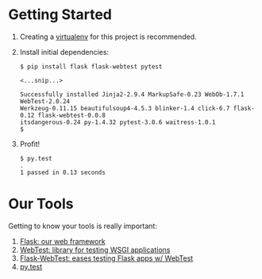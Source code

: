 Getting Started
===============

1. Creating a [virtualenv][1] for this project is recommended.
2. Install initial dependencies:

    ```shell
    $ pip install flask flask-webtest pytest

    <...snip...>

    Successfully installed Jinja2-2.9.4 MarkupSafe-0.23 WebOb-1.7.1 WebTest-2.0.24
    Werkzeug-0.11.15 beautifulsoup4-4.5.3 blinker-1.4 click-6.7 flask-0.12 flask-webtest-0.0.8
    itsdangerous-0.24 py-1.4.32 pytest-3.0.6 waitress-1.0.1
    $
    ```

4. Profit!

    ```shell
    $ py.test
    .
    1 passed in 0.13 seconds
    ```

[1]: https://pypi.python.org/pypi/virtualenv

Our Tools
==============

Getting to know your tools is really important:

1. [Flask: our web framework](https://flask.pocoo.org/)
2. [WebTest: library for testing WSGI applications](https://webtest.readthedocs.io/en/latest/)
3. [Flask-WebTest: eases testing Flask apps w/ WebTest](https://flask-webtest.readthedocs.io/en/latest/)
4. [py.test](http://docs.pytest.org/en/latest/)
